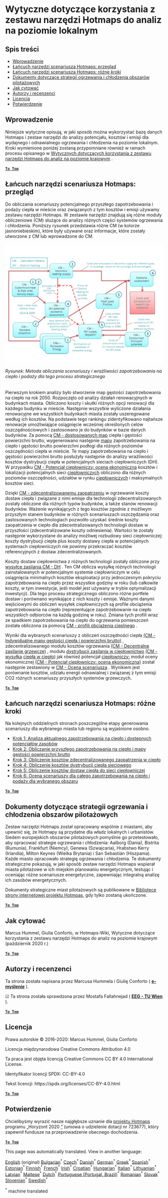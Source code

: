 <h1><a class="anchor" id="guidelines-for-using-the-hotmaps-toolbox-for-analyses-at-local-level" href="#guidelines-for-using-the-hotmaps-toolbox-for-analyses-at-local-level"><i class="fa fa-link"></i></a>Wytyczne dotyczące korzystania z zestawu narzędzi Hotmaps do analiz na poziomie lokalnym</h1><h2><a class="anchor" id="table-of-contents" href="#table-of-contents"><i class="fa fa-link"></i></a> Spis treści</h2><ul><li> <a href="#introduction">Wprowadzenie</a></li><li> <a href="#the-hotmaps-scenario-toolchain-overview">Łańcuch narzędzi scenariusza Hotmaps: przegląd</a></li><li> <a href="#the-hotmaps-scenario-toolchain-different-steps">Łańcuch narzędzi scenariusza Hotmaps: różne kroki</a></li><li> <a href="#pilot-areas-heating-and-cooling-strategy-documents">Dokumenty dotyczące strategii ogrzewania i chłodzenia obszarów pilotażowych</a></li><li> <a href="#how-to-cite">Jak cytować</a></li><li> <a href="#authors-and-reviewers">Autorzy i recenzenci</a></li><li> <a href="#license">Licencja</a></li><li> <a href="#acknowledgement">Potwierdzenie</a></li></ul><h2><a class="anchor" id="introduction" href="#introduction"><i class="fa fa-link"></i></a> Wprowadzenie</h2><p> Niniejsze wytyczne opisują, w jaki sposób można wykorzystać bazę danych Hotmaps i zestaw narzędzi do analizy potencjału, kosztów i emisji dla wydajnego i odnawialnego ogrzewania i chłodzenia na poziomie lokalnym. Kroki wymienione poniżej zostaną przypomniane również w ramach procesu opisanego w <a href="https://wiki.hotmaps.hevs.ch/en/guide-national-level-comprehensive-assessment-eed#introduction">Wytycznych dotyczących korzystania z zestawu narzędzi Hotmaps do analiz na poziomie krajowym</a> .</p><p><ins> <code><strong><a href="#table-of-contents">To Top</a></strong></code></ins></p><h2><a class="anchor" id="the-hotmaps-scenario-toolchain--overview" href="#the-hotmaps-scenario-toolchain--overview"><i class="fa fa-link"></i></a> Łańcuch narzędzi scenariusza Hotmaps: przegląd</h2><p> Do obliczania scenariuszy potencjalnego przyszłego zapotrzebowania i podaży ciepła w mieście oraz związanych z tym kosztów i emisji używamy zestawu narzędzi Hotmaps. W zestawie narzędzi znajdują się różne moduły obliczeniowe (CM) służące do analizy różnych części systemów ogrzewania i chłodzenia. Poniższy rysunek przedstawia różne CM (w kolorze jasnoniebieskim), które były używane oraz informacje, które zostały utworzone z CM lub wprowadzone do CM.<br/><br/><img src="/en/guide-local-and-municipal-levels/Toolchain_29_06_2020.jpg"/></p><p> <em>Rysunek: Metoda obliczania scenariuszy i wrażliwości zapotrzebowania na ciepło i podaży dla tego procesu strategicznego</em><br/><br/><br/> Pierwszym krokiem analizy było stworzenie map gęstości zapotrzebowania na ciepło na rok 2050. Rozpoczęto od analizy działań renowacyjnych w budynkach miasta. Obliczono koszty i skutki różnych opcji renowacji dla każdego budynku w mieście. Następnie wszystkie wyliczone działania renowacyjne we wszystkich budynkach miasta zostały uszeregowane według ich kosztów. Na podstawie tego rankingu zidentyfikowano najtańsze renowacje umożliwiające osiągnięcie wcześniej określonych celów oszczędnościowych i zastosowano je do budynków w bazie danych budynków. Za pomocą <a href="https://wiki.hotmaps.eu/en/CM-Customized-heat-and-floor-area-density-maps">CM - dostosowanych map</a> ciepła i gęstości powierzchni brutto, wygenerowano następnie <a href="https://wiki.hotmaps.eu/en/CM-Customized-heat-and-floor-area-density-maps">mapy</a> zapotrzebowania na ciepło i gęstości brutto powierzchni podłogi dla różnych poziomów oszczędności ciepła w mieście. Te mapy zapotrzebowania na ciepło i gęstości powierzchni brutto posłużyły następnie do analizy wrażliwości kosztów dystrybucji ciepła w potencjalnych sieciach ciepłowniczych (DH). W przypadku <a href="https://wiki.hotmaps.eu/en/CM-District-heating-potential-economic-assessment">CM - Potencjał ciepłowniczy: ocena ekonomiczna</a> kosztów i lokalizacji potencjalnych sieci <a href="https://wiki.hotmaps.eu/en/CM-District-heating-potential-economic-assessment">ciepłowniczych</a> obliczono dla różnych poziomów oszczędności, udziałów w rynku <a href="https://wiki.hotmaps.eu/en/CM-District-heating-potential-economic-assessment">ciepłowniczych</a> i maksymalnych kosztów sieci.</p><p> Dzięki <a href="https://wiki.hotmaps.eu/en/CM-Decentral-heating-supply">CM - zdecentralizowanemu zaopatrzeniu</a> w ogrzewanie koszty dostaw ciepła i związane z nimi emisje dla technologii zdecentralizowanych zostały obliczone dla różnych typów budynków, a także stanów renowacji budynków. Ważenie wynikających z tego kosztów zgodnie z możliwym przyszłym stanem budynków w różnych scenariuszach oszczędzania oraz zastosowanych technologiach pozwoliło uzyskać średnie koszty zaopatrzenia w ciepło dla zdecentralizowanych technologii dostaw w przyszłości (zdecentralizowane koszty odniesienia). Wartości te zostały następnie wykorzystane do analizy możliwej rozbudowy sieci ciepłowniczej: koszty dystrybucji ciepła plus koszty dostawy ciepła w potencjalnych systemach ciepłowniczych nie powinny przekraczać kosztów referencyjnych z dostaw zdecentralizowanych.</p><p> Koszty dostaw ciepłownictwa z różnych technologii zostały obliczone przy <a href="https://wiki.hotmaps.eu/en/CM-District-heating-supply-dispatch">wysyłce zasilania CM - DH</a> . Ten CM oblicza wysyłkę różnych technologii zainstalowanych w potencjalnym systemie ciepłowniczym w celu osiągnięcia minimalnych kosztów eksploatacji przy jednoczesnym pokryciu zapotrzebowania na ciepło przez wszystkie godziny w roku (lub całkowite koszty, w tym inwestycje, jeśli model jest używany w trybie optymalizacji inwestycji). Dla tego procesu strategicznego obliczono różne portfele dostaw i porównano wynikające z nich koszty i emisje. Ważnymi danymi wejściowymi do obliczeń wysyłek ciepłowniczych są profile obciążenia zapotrzebowania na ciepło (reprezentujące zapotrzebowanie na ciepło wszystkich odbiorców na każdą godzinę w roku). Zmiana tych profili wraz ze spadkiem zapotrzebowania na ciepło do ogrzewania pomieszczeń została obliczona za pomocą <a href="https://wiki.hotmaps.hevs.ch/en/CM-Heat-load-profiles">CM - profili obciążenia cieplnego</a> .</p><p> Wyniki dla wybranych scenariuszy z obliczeń oszczędności ciepła <a href="https://wiki.hotmaps.eu/en/CM-Customized-heat-and-floor-area-density-maps">(CM - Indywidualne mapy gęstości ciepła i powierzchni brutto)</a> , zdecentralizowanego modułu kosztów ogrzewania <a href="https://wiki.hotmaps.eu/en/CM-Decentral-heating-supply">(CM - Decentralne zasilanie grzewcze)</a> , modułu <a href="https://wiki.hotmaps.eu/en/CM-Decentral-heating-supply">dystrybucji zasilania w ciepłownictwo</a> <a href="https://wiki.hotmaps.eu/en/CM-District-heating-supply-dispatch">(CM - wysyłka</a> <a href="https://wiki.hotmaps.eu/en/CM-Decentral-heating-supply">ciepła w ciepło)</a> jak również potencjał <a href="https://wiki.hotmaps.eu/en/CM-District-heating-potential-economic-assessment">ciepłowniczy:</a> moduł oceny ekonomicznej <a href="https://wiki.hotmaps.eu/en/CM-District-heating-potential-economic-assessment">(CM - Potencjał ciepłowniczy: ocena ekonomiczna)</a> został następnie zestawiony w <a href="https://wiki.hotmaps.eu/en/CM-Scenario-assessment">CM - Ocena scenariusza</a> . Wynikiem jest porównanie kosztów, udziału energii odnawialnej i związanej z tym emisji CO2 różnych scenariuszy przyszłych systemów grzewczych.</p><p><ins> <code><strong><a href="#table-of-contents">To Top</a></strong></code></ins></p><h2><a class="anchor" id="the-hotmaps-scenario-toolchain--different-steps" href="#the-hotmaps-scenario-toolchain--different-steps"><i class="fa fa-link"></i></a> Łańcuch narzędzi scenariusza Hotmaps: różne kroki</h2><p> Na kolejnych oddzielnych stronach poszczególne etapy generowania scenariuszy dla wybranego miasta lub regionu są wyjaśnione osobno.</p><ul><li> <a href="https://wiki.hotmaps.eu/en/Step-1-Analysis-of-current-heat-demand-and-available-resource-potentials">Krok 1: Analiza aktualnego zapotrzebowania na ciepło i dostępnych potencjałów zasobów</a></li><li> <a href="https://wiki.hotmaps.eu/en/Step-2-Calculation-of-future-heat-demand-and-gross-floor-area-density-maps">Krok 2: Obliczanie przyszłego zapotrzebowania na ciepło i mapy gęstości powierzchni brutto</a></li><li> <a href="https://wiki.hotmaps.eu/en/Step-3-Calculation-of-costs-of-decentral-heat-supply">Krok 3: Obliczenie kosztów zdecentralizowanego zaopatrzenia w ciepło</a></li><li> <a href="https://wiki.hotmaps.eu/en/Step-4-Calculation-of-district-heating-distribution-costs">Krok 4: Obliczenie kosztów dystrybucji ciepła sieciowego</a></li><li> <a href="https://wiki.hotmaps.eu/en/Step-5-Calculation-of-costs-of-heat-supply-to-district-heating">Krok 5: Obliczenie kosztów dostaw ciepła do sieci ciepłowniczej</a></li><li> <a href="https://wiki.hotmaps.eu/en/Step-6-Assessment-of-scenarios-for-entire-heat-demand-and-supply-for-the-selected-area">Krok 6: Ocena scenariuszy dla całego zapotrzebowania na ciepło i podaży dla wybranego obszaru</a></li></ul><p><ins> <code><strong><a href="#table-of-contents">To Top</a></strong></code></ins></p><h2><a class="anchor" id="pilot-areas-heating-and-cooling-strategy-documents" href="#pilot-areas-heating-and-cooling-strategy-documents"><i class="fa fa-link"></i></a> Dokumenty dotyczące strategii ogrzewania i chłodzenia obszarów pilotażowych</h2><p> Zestaw narzędzi Hotmaps został opracowany wspólnie z miastami, aby upewnić się, że Hotmapy są przydatne dla władz lokalnych i urbanistów. Siedem europejskich obszarów pilotażowych pomyślnie go przetestowało, aby opracować strategie ogrzewania i chłodzenia: Aalborg (Dania), Bistrita (Rumunia), Frankfurt (Niemcy), Genewa (Szwajcaria), Hrabstwo Kerry (Irlandia), Milton Keynes (Wielka Brytania) i San Sebastián (Hiszpania). Każde miasto opracowało strategię ogrzewania i chłodzenia. Te dokumenty strategiczne pokazują, w jaki sposób zestaw narzędzi Hotmaps wspierał miasta pilotażowe w ich miejskim planowaniu energetycznym, testując i oceniając różne scenariusze energetyczne, zapewniając integralną analizę ich zasobów energetycznych.</p><p> Dokumenty strategiczne miast pilotażowych są publikowane w <a href="https://www.hotmaps-project.eu/library/">Bibliotece strony internetowej projektu Hotmpas,</a> gdy tylko zostaną ukończone.</p><p><ins> <code><strong><a href="#table-of-contents">To Top</a></strong></code></ins></p><h2><a class="anchor" id="how-to-cite" href="#how-to-cite"><i class="fa fa-link"></i></a> Jak cytować</h2><p> Marcus Hummel, Giulia Conforto, w Hotmaps-Wiki, Wytyczne dotyczące korzystania z zestawu narzędzi Hotmaps do analiz na poziomie krajowym (październik 2020 r.)</p><p><ins> <code><strong><a href="#table-of-contents">To Top</a></strong></code></ins></p><h2><a class="anchor" id="authors-and-reviewers" href="#authors-and-reviewers"><i class="fa fa-link"></i></a> Autorzy i recenzenci</h2><p> Ta strona została napisana przez Marcusa Hummela i Giulię Conforto ( <strong><a href="https://e-think.ac.at">e-myślenie</a></strong> ).</p><p> ☑ Ta strona została sprawdzona przez Mostafa Fallahnejad ( <strong><a href="https://eeg.tuwien.ac.at/">EEG - TU Wien</a></strong> ).</p><p> <a href="#table-of-contents"><strong><code>To Top</code></strong></a></p><h2><a class="anchor" id="license" href="#license"><i class="fa fa-link"></i></a> Licencja</h2><p> Prawa autorskie © 2016-2020: Marcus Hummel, Giulia Conforto</p><p> Licencja międzynarodowa Creative Commons Attribution 4.0</p><p> Ta praca jest objęta licencją Creative Commons CC BY 4.0 International License.</p><p> Identyfikator licencji SPDX: CC-BY-4.0</p><p> Tekst licencji: https://spdx.org/licenses/CC-BY-4.0.html</p><p><ins> <code><strong><a href="#table-of-contents">To Top</a></strong></code></ins></p><h2><a class="anchor" id="acknowledgement" href="#acknowledgement"><i class="fa fa-link"></i></a> Potwierdzenie</h2><p> Chcielibyśmy wyrazić nasze najgłębsze uznanie dla <a href="https://www.hotmaps-project.eu">projektu Hotmaps</a> programu „Horyzont 2020 <a href="https://www.hotmaps-project.eu">”</a> (umowa o udzielenie dotacji nr 723677), który zapewnił fundusze na przeprowadzenie obecnego dochodzenia.</p><p><ins> <code><strong><a href="#table-of-contents">To Top</a></strong></code></ins></p>
<!--- THIS IS A SUPER UNIQUE IDENTIFIER -->

This page was automatically translated. View in another language:

[English](../en/guide-local-and-municipal-levels) (original) [Bulgarian](../bg/guide-local-and-municipal-levels)<sup>\*</sup> [Czech](../cs/guide-local-and-municipal-levels)<sup>\*</sup> [Danish](../da/guide-local-and-municipal-levels)<sup>\*</sup> [German](../de/guide-local-and-municipal-levels)<sup>\*</sup> [Greek](../el/guide-local-and-municipal-levels)<sup>\*</sup> [Spanish](../es/guide-local-and-municipal-levels)<sup>\*</sup> [Estonian](../et/guide-local-and-municipal-levels)<sup>\*</sup> [Finnish](../fi/guide-local-and-municipal-levels)<sup>\*</sup> [French](../fr/guide-local-and-municipal-levels)<sup>\*</sup> [Irish](../ga/guide-local-and-municipal-levels)<sup>\*</sup> [Croatian](../hr/guide-local-and-municipal-levels)<sup>\*</sup> [Hungarian](../hu/guide-local-and-municipal-levels)<sup>\*</sup> [Italian](../it/guide-local-and-municipal-levels)<sup>\*</sup> [Lithuanian](../lt/guide-local-and-municipal-levels)<sup>\*</sup> [Latvian](../lv/guide-local-and-municipal-levels)<sup>\*</sup> [Maltese](../mt/guide-local-and-municipal-levels)<sup>\*</sup> [Dutch](../nl/guide-local-and-municipal-levels)<sup>\*</sup>  [Portuguese (Portugal, Brazil)](../pt/guide-local-and-municipal-levels)<sup>\*</sup> [Romanian](../ro/guide-local-and-municipal-levels)<sup>\*</sup> [Slovak](../sk/guide-local-and-municipal-levels)<sup>\*</sup> [Slovenian](../sl/guide-local-and-municipal-levels)<sup>\*</sup> [Swedish](../sv/guide-local-and-municipal-levels)<sup>\*</sup> 

<sup>\*</sup> machine translated
